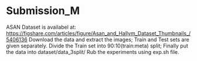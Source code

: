 # Submission_M

ASAN Dataset is availabel at: https://figshare.com/articles/figure/Asan_and_Hallym_Dataset_Thumbnails_/5406136
Download the data and extract the images; 
Train and Test sets are given separately.
Divide the Train set into 90:10(train:meta) split;
Finally put the data into dataset/data_3split/
Rub the experiments using exp.sh file.
